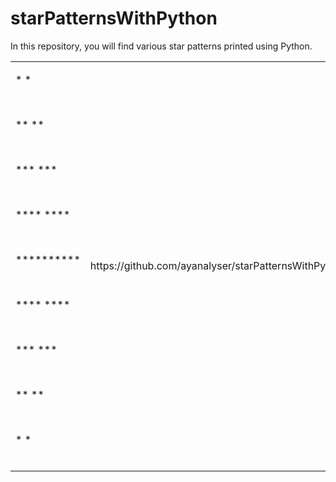 # starPatternsWithPython
In this repository, you will find various star patterns printed using Python.
<table>
  <tr>
    <td>
<p>*        *</p><br>
<p>**      **</p><br>
<p>***    ***</p><br>
<p>****  ****</p><br>
<p>**********</p><br>
<p>****  ****</p><br>
<p>***    ***</p><br>
<p>**      **</p><br>
<p>*        *</p><br>
    </td>
    <td>
      https://github.com/ayanalyser/starPatternsWithPython/blob/main/butterfly.py
    </td>
  </tr>
</table>
